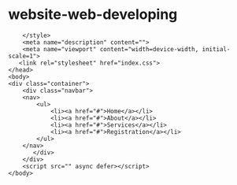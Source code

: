 # website-web-developing
<!DOCTYPE html>

<html>
    <head>
        <meta charset="utf-8">
        <meta http-equiv="X-UA-Compatible" content="IE=edge">
        <title>Donation website</title>
    
        </style>
        <meta name="description" content="">
        <meta name="viewport" content="width=device-width, initial-scale=1">
       <link rel="stylesheet" href="index.css">
    </head>
    <body>
    <div class="container">
        <div class="navbar">   
        <nav>     
            <ul>
                <li><a href="#">Home</a></li>
                <li><a href="#">About</a></li>
                <li><a href="#">Services</a></li>
                <li><a href="#">Registration</a></li>
            </ul>
        </nav>   
           </div>
        </div>  
        <script src="" async defer></script>
    </body>
</html>
